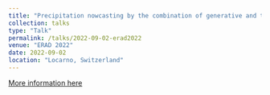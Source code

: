 ```yaml
---
title: "Precipitation nowcasting by the combination of generative and transformer deep learning models"
collection: talks
type: "Talk"
permalink: /talks/2022-09-02-erad2022
venue: "ERAD 2022"
date: 2022-09-02
location: "Locarno, Switzerland"
---
```


[More information here](https://www.erad2022.ch/bookofabstracts2022)
